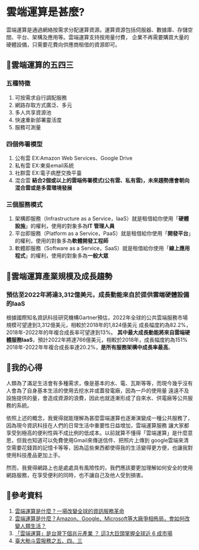 # 雲端運算是甚麼?
雲端運算是通過網絡按需求分配運算資源。運算資源包括伺服器、數據庫、存儲空間、平台、架構及應用等。雲端運算支持按用量付費，
企業不再需要購買大量的硬體設備，只需要花費向供應商租借的資源即可。

<h2>&#x1F539;雲端運算的五四三</h2>

### 五種特徵
1. 可按需求自行調配服務
2. 網路存取方式廣泛、多元
3. 多人共享資源池
4. 快速重新部署靈活度
5. 服務可測量

### 四個佈署模型
1. 公有雲 EX:Amazon Web Services、Google Drive 
2. 私有雲 EX:東吳email系統
3. 社群雲 EX:電子病歷交換平臺
4. 混合雲 **結合2個或以上的雲端佈署模式(公有雲、私有雲)，未來趨勢應會朝向混合雲或是多雲環境發展**

### 三個服務模式
1. 架構即服務（Infrastructure as a Service，IaaS）就是租借給你使用「**硬體設施**」的權利，使用的對象多為**IT 管理人員**
2. 平台即服務（Platform as a Service，PaaS）就是租借給你使用「**開發平台**」的權利，使用的對象多為**軟體開發工程師**
3. 軟體即服務（Software as a Service，SaaS）就是租借給你使用「**線上應用程式**」的權利，使用的對象多為**一般大眾**

<h2>&#x1F539;雲端運算產業規模及成長趨勢</h2>

### 預估至2022年將達3,312億美元，成長動能來自於提供雲端硬體設備的IaaS
根據國際知名資訊科技研究機構Gartner預估，2022年全球的公共雲端服務市場規模可望達到3,312億美元，相較於2018年的1,824億美元
成長幅度約為82.2%，2018年-2022年的年複合成長率可望達到13%。
**其中最大成長動能將來自雲端硬體服務IaaS**，預計2022年將達766億美元，相較於2018年，成長幅度約為151%
2018年-2022年年複合成長率達20.2%，**是所有服務架構中成長率最高**。

<h2>&#x1F539;我的心得</h2>

  人類為了滿足生活會有多種需求，像是基本的水、電、瓦斯等等，而現今幾乎沒有人會為了自身基本生活的使用去挖水井或蓋發電廠，因為一戶的使用量
遠遠不及設施提供的量，會造成資源的浪費，因此也就逐漸形成了自來水、供電廠等公共服務的系統。
<p>
  依照上述的概念，我覺得就能理解為甚麼雲端運算也逐漸演變成一種公共服務了，因為現今資訊科技在人們的日常生活中重要性日益增加，雲端運算服務
讓大家都享受到極高的便利性與不成比例的低成本。以前就算不懂得「雲端運算」是什麼意思，但我也知道可以免費使用Gmail來傳送信件、把照片上傳到
google雲端來清空需要花錢買的記憶卡等等，因為這些東西都使得我的生活變得更方便，也讓我對使用科技產品更加上手。
<p>
  然而，我覺得網路上也是處處具有風險性的，我們應該要更加理解如何安全的使用網路服務，在享受便利的同時，也不讓自己及他人受到損害。



<h2>&#x1F539;參考資料</h2>

1. <a href="https://www.ecloudture.com/cloud-computing-information-service-revelution/">雲端運算是什麼 ? 一場改變全球的資訊服務革命</a>
2. <a href="https://www.inside.com.tw/feature/ai/9730-cloud-computing">雲端運算是什麼？Amazon、Google、Microsoft等大廠爭相佈局，會如何改變人類生活？</a>
3. <a href="https://www.cmoney.tw/notes/note-detail.aspx?nid=174691">「雲端運算」是台灣下個兆元產業 ？ 這3大巨頭掌握全球近 6 成市場</a>
4. <a href="http://www.cc.ntu.edu.tw/chinese/epaper/0015/20101220_1501.htm">臺大觔斗雲服務之五、四、三</a>

